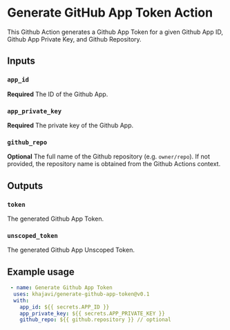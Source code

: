 # Generate GitHub App Token Action

This Github Action generates a Github App Token for a given Github App ID, Github App Private Key, and Github Repository.

## Inputs

### `app_id`

**Required** The ID of the Github App.

### `app_private_key`

**Required** The private key of the Github App.

### `github_repo`

**Optional** The full name of the Github repository (e.g. `owner/repo`). If not provided, the repository name is obtained from the Github Actions context.

## Outputs

### `token`

The generated Github App Token.

### `unscoped_token`

The generated Github App Unscoped Token.

## Example usage

```yaml
 - name: Generate Github App Token
  uses: khajavi/generate-github-app-token@v0.1
  with:
    app_id: ${{ secrets.APP_ID }}
    app_private_key: ${{ secrets.APP_PRIVATE_KEY }}
    github_repo: ${{ github.repository }} // optional
```
